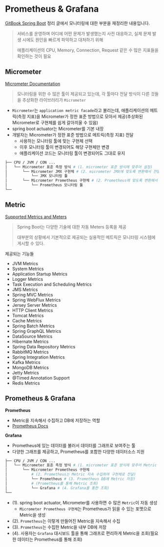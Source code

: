 # Prometheus & Grafana

[GitBook Spring Boot](https://jihunparkme.gitbook.io/docs/lecture/spring-boot#undefined-9) 정리 글에서 모니터링에 대한 부분을 재정리한 내용입니다.

> 서비스를 운영하며 어디에 어떤 문제가 발생했는지 사전 대응하고, 실제 문제 발생 시에도 원인을 빠르게 파악하고 대처하기 위해
>
> 애플리케이션의 CPU, Memory, Connection, Request 같은 수 많은 지표들을 확인하는 것이 필요

## Micrometer

[Micrometer Documentation](https://micrometer.io/docs)

> 모니터링을 위한 수 많은 툴이 제공되고 있는데, 각 툴마다 전달 방식이 다른 것들을 추상화한 라이브러리가 `Micrometer`

- `Micrometer`는 `application metric facade`라고 불리는데, 애플리케이션의 메트릭(측정 지표)을 Micrometer가 정한 표준 방법으로 모아서 제공(추상화된 Micrometer로 구현체를 쉽게 갈아끼울 수 있음)
- spring boot actuator는 Micrometer를 기본 내장
- 개발자는 Micrometer가 정한 표준 방법으로 메트릭(측정 지표) 전달
  - 사용하는 모니터링 툴에 맞는 구현체 선택
  - 이후 모니터링 툴이 변경되어도 해당 구현체만 변경
  - 애플리케이션 코드는 모니터링 툴이 변경되어도 그대로 유지

```bash
├── CPU / JVM / CON ...
│   └── Micrometer 표준 측정 방식 # (1. micrometer 표준 방식에 맞추어 설정)
│       └── Micrometer JMX 구현체 # (2. micrometer JMX에 맞도록 변환해서 전달)
│           └── JMX 모니터링 툴
│       └── Micrometer Prometheus 구현체 # (2. Prometheus에 맞도록 변환해서 전달)
│           └── Prometheus 모니터링 툴
└── 
```

## Metric

[Supported Metrics and Meters](https://docs.spring.io/spring-boot/reference/actuator/metrics.html#actuator.metrics.supported)

> Spring Boot는 다양한 기술에 대한 자동 Meters 등록을 제공
>
> 대부분의 상황에서 기본적으로 제공되는 실용적인 메트릭은 모니터링 시스템에 게시할 수 있다.

제공되는 기능들
- JVM Metrics
- System Metrics
- Application Startup Metrics
- Logger Metrics
- Task Execution and Scheduling Metrics
- JMS Metrics
- Spring MVC Metrics
- Spring WebFlux Metrics
- Jersey Server Metrics
- HTTP Client Metrics
- Tomcat Metrics
- Cache Metrics
- Spring Batch Metrics
- Spring GraphQL Metrics
- DataSource Metrics
- Hibernate Metrics
- Spring Data Repository Metrics
- RabbitMQ Metrics
- Spring Integration Metrics
- Kafka Metrics
- MongoDB Metrics
- Jetty Metrics
- @Timed Annotation Support
- Redis Metrics

## Prometheus & Grafana

**Prometheus**
- Metric을 지속해서 수집하고 DB에 저장하는 역할
- [Prometheus Docs](https://prometheus.io/docs/introduction/overview/)

**Grafana**
- Prometheus에 있는 데이터를 불러서 데이터를 그래프로 보여주는 툴
- 다양한 그래프를 제공하고, Prometheus를 포함한 다양한 데이터소스 지원

```bash
├── CPU / JVM / CON ...
│   └── Micrometer 표준 측정 방식 # (1. micrometer 표준 방식에 맞추어 Metric 측정)
│       └── Micrometer Prometheus 구현체
│           # (2. Prometheus는 Metric 지속 수집하여 구현체로 전달)
│           └── Prometheus # (3. Prometheus DB에 Metric 저장)
│           # (Prometheus를 통해 Metric 조회)
│           └── Grafana # (4. Grafana를 통한 조회) 
└── 
```

- (1). spring boot actuator, Micrometer를 사용하면 수 많은 `Metric`이 자동 생성
  - `Micrometer Prometheus 구현체`는 Prometheus가 읽을 수 있는 포멧으로 Metric을 생성
- (2). `Prometheus`는 이렇게 만들어진 Metric을 지속해서 수집
- (3). `Prometheus`는 수집한 Metric을 내부 DB에 저장
- (4). 사용자는 `Grafana` 대시보드 툴을 통해 그래프로 편리하게 Metric을 조회(필요한 데이터는 Prometheus를 통해 조회)


